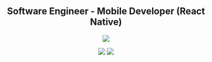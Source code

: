 <h2 align="center">Software Engineer - Mobile Developer (React Native)</h2>

<p align="center">
    <a href="https://stackoverflow.com/users/11938071">
        <img src="https://img.shields.io/badge/-Stack%20Overflow-%238a3ab9?style=social&logo=stackoverflow">
    </a>
</p>
<p align="center">
    <a href="https://github.com/cwnicoletti"><img align="top" src="https://github-readme-stats.vercel.app/api/top-langs/?username=cwnicoletti&hide=python,processing,objective-c&text_color=c9d1d9&theme=github_dark&border_color=30363d" /></a>
    <a href="https://github.com/pulls?q=is:pr+author:cwnicoletti" target="_blank">
        <img align="top" src="https://github-readme-stats.vercel.app/api?username=cwnicoletti&show_icons=true&theme=github_dark&border_color=30363d&count_private=true&custom_title=GitHub%20Stats%20(Click%20me!)&hide_rank=true&icon_color=8b949e&text_color=c9d1d9" />
    </a>
</p>
